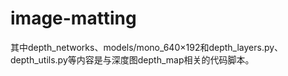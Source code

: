 # image-matting
其中depth_networks、models/mono_640×192和depth_layers.py、depth_utils.py等内容是与深度图depth_map相关的代码脚本。
